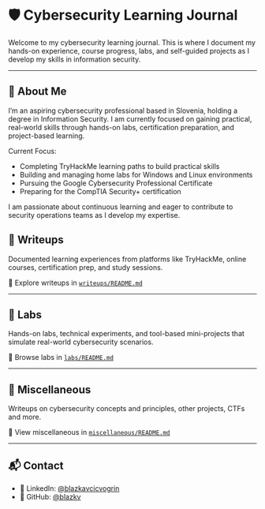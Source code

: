 # 🛡️ Cybersecurity Learning Journal

Welcome to my cybersecurity learning journal. This is where I document my hands-on experience, course progress, labs, and self-guided projects as I develop my skills in information security.

---

## 👋 About Me

I’m an aspiring cybersecurity professional based in Slovenia, holding a degree in Information Security. I am currently focused on gaining practical, real-world skills through hands-on labs, certification preparation, and project-based learning.

Current Focus:
- Completing TryHackMe learning paths to build practical skills
- Building and managing home labs for Windows and Linux environments
- Pursuing the Google Cybersecurity Professional Certificate
- Preparing for the CompTIA Security+ certification

I am passionate about continuous learning and eager to contribute to security operations teams as I develop my expertise.

## 📓 Writeups

Documented learning experiences from platforms like TryHackMe, online courses, certification prep, and study sessions.

📁 Explore writeups in [`writeups/README.md`](writeups/README.md)

---

## 🧪 Labs

Hands-on labs, technical experiments, and tool-based mini-projects that simulate real-world cybersecurity scenarios.

📁 Browse labs in [`labs/README.md`](labs/README.md)

---

## 🧠 Miscellaneous

Writeups on cybersecurity concepts and principles, other projects, CTFs and more.

📁 View miscellaneous in [`miscellaneous/README.md`](miscellaneous/README.md)

---

## 📬 Contact

- 💼 LinkedIn: [@blazkavcicvogrin](https://www.linkedin.com/in/blazkavcicvogrin/)  
- 🐙 GitHub: [@blazkv](https://github.com/blazkv)
